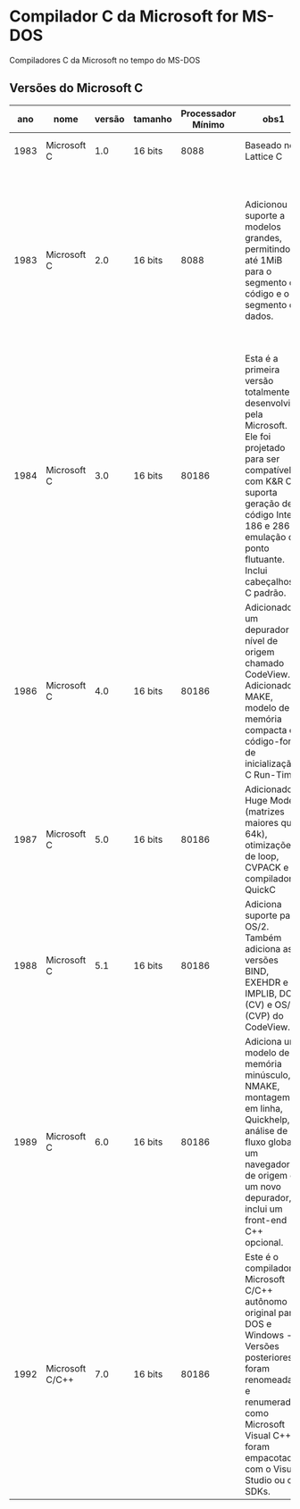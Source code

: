 # Compilador C da Microsoft for MS-DOS
Compiladores C da Microsoft no tempo do MS-DOS


## Versões do Microsoft C

| ano  | nome            | versão | tamanho | Processador Mínimo | obs1                                                                                                                                                                                                                   | obs2                                                                                                                                                                                                                    |
|------|-----------------|--------|---------|--------------------|------------------------------------------------------------------------------------------------------------------------------------------------------------------------------------------------------------------------|-------------------------------------------------------------------------------------------------------------------------------------------------------------------------------------------------------------------------|
| 1983 | Microsoft C     | 1.0    | 16 bits | 8088               | Baseado no Lattice C                                                                                                                                                                                                   | Não era compatível com o padrão K&R C.                                                                                                                                                                                  |
| 1983 | Microsoft C     | 2.0    | 16 bits | 8088               | Adicionou suporte a modelos grandes, permitindo até 1MiB para o segmento de código e o segmento de dados.                                                                                                              |  Esta versão pretendia compatibilidade com K&R e o padrão ANSI posterior. Ele estava sendo usado dentro da Microsoft (para desenvolvimento Windows e Xenix) no início de 1984. Ele foi lançado como um produto em 1985. |
| 1984 | Microsoft C     | 3.0    | 16 bits | 80186              | Esta é a primeira versão totalmente desenvolvida pela Microsoft. Ele foi projetado para ser compatível com K&R C, suporta geração de código Intel 186 e 286 e emulação de ponto flutuante. Inclui cabeçalhos C padrão. |                                                                                                                                                                                                                         |
| 1986 | Microsoft C     | 4.0    | 16 bits | 80186              | Adicionado um depurador de nível de origem chamado CodeView. Adicionado MAKE, modelo de memória compacta e código-fonte de inicialização C Run-Time.                                                                   |                                                                                                                                                                                                                         |
| 1987 | Microsoft C     | 5.0    | 16 bits | 80186              | Adicionado Huge Model (matrizes maiores que 64k), otimizações de loop, CVPACK e compilador QuickC                                                                                                                      | O Microsoft Fortran e o primeiro compilador de 32 bits para 80386 também fizeram parte deste projeto.                                                                                                                   |
| 1988 | Microsoft C     | 5.1    | 16 bits | 80186              | Adiciona suporte para OS/2. Também adiciona as versões BIND, EXEHDR e IMPLIB, DOS (CV) e OS/2 (CVP) do CodeView.                                                                                                       |                                                                                                                                                                                                                         |
| 1989 | Microsoft C     | 6.0    | 16 bits | 80186              | Adiciona um modelo de memória minúsculo, NMAKE, montagem em linha, Quickhelp, análise de fluxo global, um navegador de origem e um novo depurador, e inclui um front-end C++ opcional.                                 | Incluiu um front-end C++ opcional                                                                                                                                                                                       |
| 1992 | Microsoft C/C++ | 7.0    | 16 bits | 80186              | Este é o compilador Microsoft C/C++ autônomo original para DOS e Windows - Versões posteriores foram renomeadas e renumeradas como Microsoft Visual C++ e foram empacotadas com o Visual Studio ou os SDKs.            | MFC (Microsoft Foundation Class Library) 1.0                                                                                                                                                                            |
